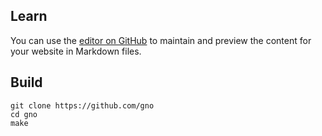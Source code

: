 ## Learn

You can use the [editor on GitHub](https://github.com/piux2/learn_gno/edit/gh-pages/index.md) to maintain and preview the content for your website in Markdown files.


## Build

    git clone https://github.com/gno
    cd gno
    make
    
